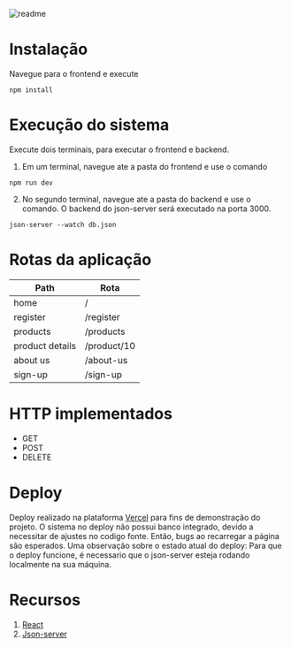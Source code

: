 ![readme](frontend/src/assets/readmeCompass2Projeto.png)

# Instalação

Navegue para o frontend e execute

```
npm install
```

# Execução do sistema
Execute dois terminais, para executar o frontend e backend.

1. Em um terminal, navegue ate a pasta do frontend e use o comando

```
npm run dev
```

2. No segundo terminal, navegue ate a pasta do backend e use o comando. O backend do json-server será executado na porta 3000.

```
json-server --watch db.json
```

# Rotas da aplicação

| Path            | Rota        |
| --------------- | ----------- |
| home            | /           |
| register        | /register   |
| products        | /products   |
| product details | /product/10 |
| about us        | /about-us   |
| sign-up         | /sign-up    |

# HTTP implementados

- GET
- POST
- DELETE

# Deploy

Deploy realizado na plataforma [Vercel](https://vercel.com/) para fins de demonstração do projeto. O sistema no deploy não possui banco integrado, devido a necessitar de ajustes no codigo fonte. Então, bugs ao recarregar a página são esperados. Uma observação sobre o estado atual do deploy: Para que o deploy funcione, é necessario que o json-server esteja rodando localmente na sua máquina.

# Recursos
1. [React](https://react.dev)
2. [Json-server](https://github.com/typicode/json-server)
